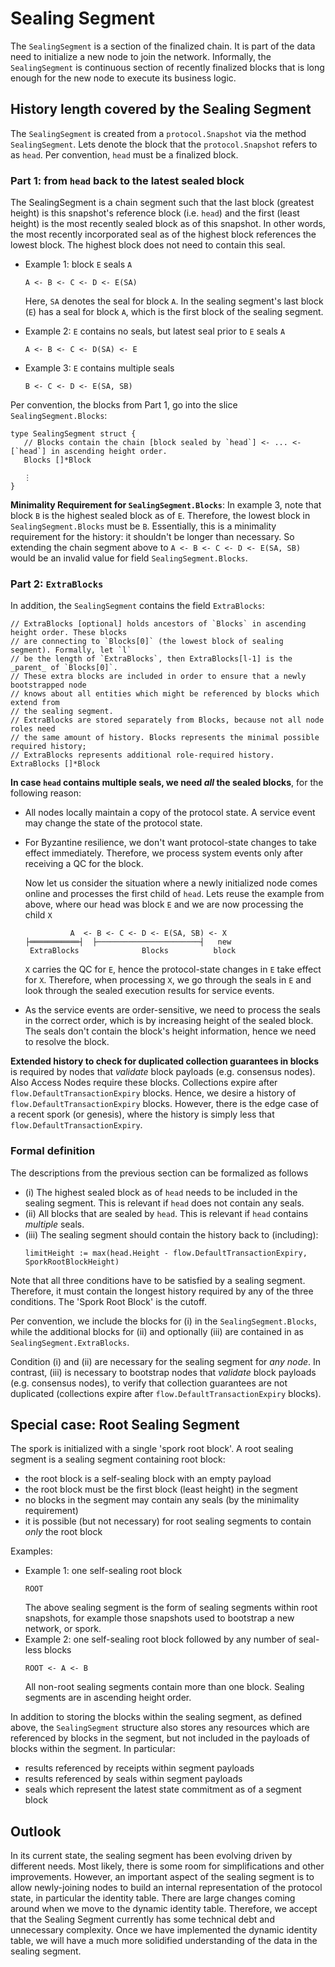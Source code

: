 # Sealing Segment

The `SealingSegment` is a section of the finalized chain. It is part of the data need to
initialize a new node to join the network. Informally, the `SealingSegment` is continuous section
of recently finalized blocks that is long enough for the new node to execute its business logic.   

## History length covered by the Sealing Segment 

The `SealingSegment` is created from a `protocol.Snapshot` via the method `SealingSegment`.
Lets denote the block that the `protocol.Snapshot` refers to as `head`. Per convention, 
`head` must be a finalized block. 

### Part 1: from `head` back to the latest sealed block 

The SealingSegment is a chain segment such that the last block (greatest height)
is this snapshot's reference block (i.e. `head`) and the first (least height) is the most
recently sealed block as of this snapshot.
In other words, the most recently incorporated seal as of the highest block
references the lowest block. The highest block does not need to contain this seal.
* Example 1: block `E` seals `A`
  ```
  A <- B <- C <- D <- E(SA)
  ```
  Here, `SA` denotes the seal for block `A`.
  In the sealing segment's last block (`E`) has a seal for block `A`, which is the first block of the sealing segment.

* Example 2: `E` contains no seals, but latest seal prior to `E` seals `A`
  ```
  A <- B <- C <- D(SA) <- E
  ```
* Example 3: `E` contains multiple seals
  ```
  B <- C <- D <- E(SA, SB)
  ```

Per convention, the blocks from Part 1, go into the slice `SealingSegment.Blocks`:
```golang
type SealingSegment struct {
   // Blocks contain the chain [block sealed by `head`] <- ... <- [`head`] in ascending height order.
   Blocks []*Block

   ⋮
}	
```

**Minimality Requirement for `SealingSegment.Blocks`**: 
In example 3, note that block `B` is the highest sealed block as of `E`. Therefore, the
lowest block in `SealingSegment.Blocks` must be `B`. Essentially, this is a minimality
requirement for the history: it shouldn't be longer than necessary. So
extending the chain segment above to `A <- B <- C <- D <- E(SA, SB)` would
be an invalid value for field `SealingSegment.Blocks`.

### Part 2: `ExtraBlocks`

In addition, the `SealingSegment` contains the field `ExtraBlocks`:

```golang
// ExtraBlocks [optional] holds ancestors of `Blocks` in ascending height order. These blocks
// are connecting to `Blocks[0]` (the lowest block of sealing segment). Formally, let `l`
// be the length of `ExtraBlocks`, then ExtraBlocks[l-1] is the _parent_ of `Blocks[0]`.
// These extra blocks are included in order to ensure that a newly bootstrapped node
// knows about all entities which might be referenced by blocks which extend from
// the sealing segment.
// ExtraBlocks are stored separately from Blocks, because not all node roles need
// the same amount of history. Blocks represents the minimal possible required history;
// ExtraBlocks represents additional role-required history.
ExtraBlocks []*Block
```

**In case `head` contains multiple seals, we need _all_ the sealed blocks**, for the following reason:
* All nodes locally maintain a copy of the protocol state. A service event may change the state of the protocol state. 
* For Byzantine resilience, we don't want protocol-state changes to take effect immediately. Therefore, we process
  system events only after receiving a QC for the block.
  
  Now let us consider the situation where a newly initialized node comes online and processes the first child of `head`.
  Lets reuse the example from above, where our head was block `E` and we are now processing the child `X`
  ```
            A  <- B <- C <- D <- E(SA, SB) <- X
  ├═══════════┤  ├───────────────────────┤   new
   ExtraBlocks              Blocks          block
  ```
  `X` carries the QC for `E`, hence the protocol-state changes in `E` take effect for `X`. Therefore, when processing `X`,
  we go through the seals in `E` and look through the sealed execution results for service events. 
* As the service events are order-sensitive, we need to process the seals in the correct order, which is by increasing height
  of the sealed block. The seals don't contain the block's height information, hence we need to resolve the block. 

**Extended history to check for duplicated collection guarantees in blocks** is required by nodes that _validate_ block
payloads (e.g. consensus nodes). Also Access Nodes require these blocks. Collections expire after `flow.DefaultTransactionExpiry` blocks.
Hence, we desire a history of `flow.DefaultTransactionExpiry` blocks. However, there is the edge case of a recent spork (or genesis),
where the history is simply less that `flow.DefaultTransactionExpiry`. 

### Formal definition

The descriptions from the previous section can be formalized as follows

* (i) The highest sealed block as of `head` needs to be included in the sealing segment.
  This is relevant if `head` does not contain any seals.
* (ii) All blocks that are sealed by `head`. This is relevant if `head` contains _multiple_ seals.
* (iii) The sealing segment should contain the history back to (including):
  ```
  limitHeight := max(head.Height - flow.DefaultTransactionExpiry, SporkRootBlockHeight)
  ```
Note that all three conditions have to be satisfied by a sealing segment. Therefore, it must contain the longest history
required by any of the three conditions. The 'Spork Root Block' is the cutoff. 

Per convention, we include the blocks for (i) in the `SealingSegment.Blocks`, while the
additional blocks for (ii) and optionally (iii) are contained in as `SealingSegment.ExtraBlocks`.


Condition (i) and (ii) are necessary for the sealing segment for _any node_. In contrast, (iii) is
necessary to bootstrap nodes that _validate_ block payloads (e.g. consensus nodes), to verify that
collection guarantees are not duplicated (collections expire after `flow.DefaultTransactionExpiry` blocks).

## Special case: Root Sealing Segment

The spork is initialized with a single 'spork root block'. A root sealing segment is a sealing segment containing root block:
* the root block is a self-sealing block with an empty payload
* the root block must be the first block (least height) in the segment
* no blocks in the segment may contain any seals (by the minimality requirement)
* it is possible (but not necessary) for root sealing segments to contain _only_ the root block

Examples:
* Example 1: one self-sealing root block
  ```
  ROOT
  ```
  The above sealing segment is the form of sealing segments within root snapshots,
  for example those snapshots used to bootstrap a new network, or spork.
* Example 2: one self-sealing root block followed by any number of seal-less blocks
  ```
  ROOT <- A <- B
  ```
  All non-root sealing segments contain more than one block.
  Sealing segments are in ascending height order.

In addition to storing the blocks within the sealing segment, as defined above,
the `SealingSegment` structure also stores any resources which are referenced
by blocks in the segment, but not included in the payloads of blocks within
the segment. In particular:
* results referenced by receipts within segment payloads
* results referenced by seals within segment payloads
* seals which represent the latest state commitment as of a segment block

## Outlook

In its current state, the sealing segment has been evolving driven by different needs. Most likely, there is some room for simplifications
and other improvements. However, an important aspect of the sealing segment is to allow newly-joining nodes to build an internal representation
of the protocol state, in particular the identity table. There are large changes coming around when we move to the dynamic identity table.
Therefore, we accept that the Sealing Segment currently has some technical debt and unnecessary complexity. Once we have implemented the
dynamic identity table, we will have a much more solidified understanding of the data in the sealing segment. 

